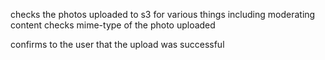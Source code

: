 checks the photos uploaded to s3 for various things including moderating content
checks mime-type of the photo uploaded

confirms to the user that the upload was successful
